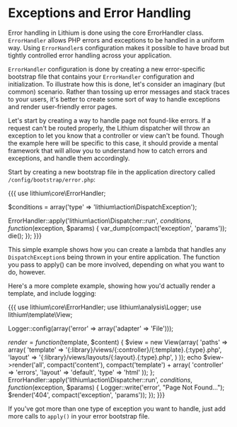# Exceptions and Error Handling

Error handling in Lithium is done using the core ErrorHandler class. `ErrorHandler` allows PHP errors and exceptions to be handled in a uniform way. Using `ErrorHandler`s configuration makes it possible to have broad but tightly controlled error handling across your application.

`ErrorHandler` configuration is done by creating a new error-specific bootstrap file that contains your `ErrorHandler` configuration and initialization. To illustrate how this is done, let's consider an imaginary (but common) scenario. Rather than tossing up error messages and stack traces to your users, it's better to create some sort of way to handle exceptions and render user-friendly error pages.

Let's start by creating a way to handle page not found-like errors. If a request can't be routed properly, the Lithium dispatcher will throw an exception to let you know that a controller or view can't be found. Though the example here will be specific to this case, it should provide a mental framework that will allow you to understand how to catch errors and exceptions, and handle them accordingly.

Start by creating a new bootstrap file in the application directory called `/config/bootstrap/error.php`:

{{{
use lithium\core\ErrorHandler;

$conditions = array('type' => 'lithium\action\DispatchException');

ErrorHandler::apply('lithium\action\Dispatcher::run', $conditions, function($exception, $params) {
	var_dump(compact('exception', 'params'));
	die();
});
}}}

This simple example shows how you can create a lambda that handles any `DispatchException`s being thrown in your entire application. The function you pass to apply() can be more involved, depending on what you want to do, however.

Here's a more complete example, showing how you'd actually render a template, and include logging:

{{{
use lithium\core\ErrorHandler;
use lithium\analysis\Logger;
use lithium\template\View;

Logger::config(array('error' => array('adapter' => 'File')));

$render = function($template, $content) {
	$view = new View(array(
		'paths' => array(
			'template' => '{:library}/views/{:controller}/{:template}.{:type}.php',
			'layout'   => '{:library}/views/layouts/{:layout}.{:type}.php',
		)
	));
	echo $view->render('all', compact('content'), compact('template') + array(
		'controller' => 'errors',
		'layout' => 'default',
		'type' => 'html'
	));
};
ErrorHandler::apply('lithium\action\Dispatcher::run', $conditions, function($exception, $params) {
	Logger::write('error', "Page Not Found...");
	$render('404', compact('exception', 'params'));
});
}}}

If you've got more than one type of exception you want to handle, just add more calls to `apply()` in your error bootstrap file.

